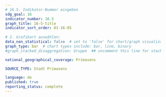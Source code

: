 ```yaml
---
# 16.5. Indikator-Nummer eingeben 
sdg_goal: 16 
indicator_number: 16.5
graph_title: 16-5-title
indicator_sort_order: 01-16-05
 
# 2. Grafikart auswählen: 
data_non_statistical: false  # set to 'false' for chart/graph visualization 
graph_type: bar  # chart types include: bar, line, binary 
#graph_stacked_disaggregation: Gruppe  ## uncomment this line for stacked bars. Replace 'Geschlecht' with the field of aggregation. 

national_geographical_coverage: Primasens

SOURCE_TYPE: Stadt Primasens

language: de   
published: true 
reporting_status: complete
---
```

